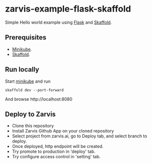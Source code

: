 # zarvis-example-flask-skaffold

Simple Hello world example using [Flask](https://palletsprojects.com/p/flask/) and [Skaffold](https://skaffold.dev). 


## Prerequisites

 - [Minikube](https://github.com/kubernetes/minikube).
 - [Skaffold](https://skaffold.dev).


## Run locally

Start [minikube](https://github.com/kubernetes/minikube) and run

```
skaffold dev --port-forward
```

And browse http://localhost:8080


## Deploy to Zarvis

 - Clone this repository
 - Install Zarvis Github App on your cloned repository
 - Select project from zarvis.ai, go to Deploy tab, and select branch to deploy.
 - Once deployed, http endpoint will be created.
 - Try promote to production in 'deploy' tab.
 - Try configure access control in 'setting' tab.
 